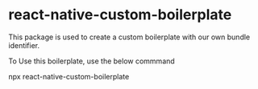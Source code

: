 # react-native-custom-boilerplate

This package is used to create a custom boilerplate with our own bundle identifier.


To Use this boilerplate, use the below commmand

  npx react-native-custom-boilerplate
